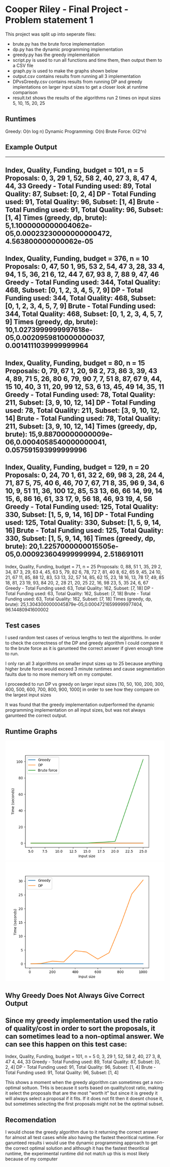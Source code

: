 # Cooper Riley - Final Project - Problem statement 1


This project was split up into seperate files:

- brute.py has the brute force implementation 
- dp.py has the dynamic programming implementation
- greedy.py has the greedy implementation 
- script.py is used to run all functions and time them, then output them to a CSV file
- graph.py is used to make the graphs shown below
- output.csv contains results from running all 3 implementation 
- DPvsGreedy.csv contains results from running DP and greedy implentations on larger input sizes to get a closer look at runtime comparison
- result.txt shows the results of the algorithms run 2 times on input sizes 5, 10, 15, 20, 25



## Runtimes

Greedy: O(n log n)
Dynamic Programming: O(n)
Brute Force: O(2^n)

## Example Output
  -----------------------
  Index, Quality, Funding, budget = 101, n = 5
  Proposals:
  0, 3, 29
  1, 52, 58
  2, 40, 27
  3, 8, 47
  4, 44, 33
  Greedy - Total Funding used: 89, Total Quality: 87, Subset: [0, 2, 4]
  DP - Total Funding used: 91, Total Quality: 96, Subset: [1, 4]
  Brute - Total Funding used: 91, Total Quality: 96, Subset: [1, 4]
  Times (greedy, dp, brute):
  5,1.1000000000004062e-05,0.00023230000000000472, 4.563800000000062e-05
  -----------------------
  Index, Quality, Funding, budget = 376, n = 10
  Proposals:
  0, 47, 50
  1, 95, 53
  2, 54, 47
  3, 28, 33
  4, 94, 1
  5, 36, 21
  6, 12, 44
  7, 67, 93
  8, 7, 88
  9, 47, 46
  Greedy - Total Funding used: 344, Total Quality: 468, Subset: [0, 1, 2, 3, 4, 5, 7, 9]
  DP - Total Funding used: 344, Total Quality: 468, Subset: [0, 1, 2, 3, 4, 5, 7, 9]
  Brute - Total Funding used: 344, Total Quality: 468, Subset: [0, 1, 2, 3, 4, 5, 7, 9]
  Times (greedy, dp, brute):
  10,1.0273999999997618e-05,0.0020959810000000037, 0.0014111039999999964
  -----------------------
  Index, Quality, Funding, budget = 80, n = 15
  Proposals:
  0, 79, 67
  1, 20, 98
  2, 73, 86
  3, 39, 43
  4, 89, 71
  5, 26, 80
  6, 79, 90
  7, 7, 51
  8, 87, 67
  9, 44, 15
  10, 40, 3
  11, 20, 99
  12, 53, 6
  13, 45, 49
  14, 35, 11
  Greedy - Total Funding used: 78, Total Quality: 211, Subset: [3, 9, 10, 12, 14]
  DP - Total Funding used: 78, Total Quality: 211, Subset: [3, 9, 10, 12, 14]
  Brute - Total Funding used: 78, Total Quality: 211, Subset: [3, 9, 10, 12, 14]
  Times (greedy, dp, brute):
  15,9.88700000000009e-06,0.0004058540000000041, 0.057591593999999996
  -----------------------
  Index, Quality, Funding, budget = 129, n = 20
  Proposals:
  0, 24, 70
  1, 61, 32
  2, 69, 98
  3, 28, 24
  4, 71, 87
  5, 75, 40
  6, 46, 70
  7, 67, 71
  8, 35, 96
  9, 34, 6
  10, 9, 51
  11, 36, 100
  12, 85, 53
  13, 66, 66
  14, 99, 14
  15, 6, 86
  16, 61, 33
  17, 9, 56
  18, 46, 93
  19, 4, 56
  Greedy - Total Funding used: 125, Total Quality: 330, Subset: [1, 5, 9, 14, 16]
  DP - Total Funding used: 125, Total Quality: 330, Subset: [1, 5, 9, 14, 16]
  Brute - Total Funding used: 125, Total Quality: 330, Subset: [1, 5, 9, 14, 16]
  Times (greedy, dp, brute):
  20,1.2257000000015505e-05,0.000923604999999994, 2.518691011
  -----------------------
  Index, Quality, Funding, budget = 71, n = 25
  Proposals:
  0, 88, 51
  1, 35, 29
  2, 34, 87
  3, 29, 63
  4, 45, 63
  5, 79, 82
  6, 78, 72
  7, 81, 40
  8, 62, 65
  9, 45, 24
  10, 21, 67
  11, 85, 88
  12, 83, 53
  13, 32, 57
  14, 85, 62
  15, 23, 18
  16, 13, 78
  17, 49, 85
  18, 81, 23
  19, 93, 84
  20, 2, 28
  21, 20, 25
  22, 16, 98
  23, 5, 35
  24, 6, 67
  Greedy - Total Funding used: 63, Total Quality: 162, Subset: [7, 18]
  DP - Total Funding used: 63, Total Quality: 162, Subset: [7, 18]
  Brute - Total Funding used: 63, Total Quality: 162, Subset: [7, 18]
  Times (greedy, dp, brute):
  25,1.3043000000045879e-05,0.00047216599999977404, 96.14480941600002

## Test cases
I used random test cases of verious lengths to test the algorithms. In order to check the correctness of the DP and greedy algorithm I could compare it to the brute force as it is garunteed the correct answer if given enough time to run. 

I only ran all 3 algorithms on smaller imput sizes up to 25 because anything higher brute force would exceed 3 minute runtimes and cause segmentation faults due to no more memory left on my computer. 

I proceeded to run DP vs greedy on larger input sizes [10, 50, 100, 200, 300, 400, 500, 600, 700, 800, 900, 1000] in order to see how they compare on the largest input sizes

It was found that the greedy implementation outperformed the dynamic programming implementation on all input sizes, but was not always garunteed the correct output.

## Runtime Graphs
![All three agorithms](performance.png)
![DPvsGreedy](DPvsGreedy.png)



## Why Greedy Does Not Always Give Correct Output
Since my greedy implementation used the ratio of quality/cost in order to sort the proposals, it can sometimes lead to a non-optimal answer. We can see this happen on this test case:
-----------------------
Index, Quality, Funding, budget = 101, n = 5
0, 3, 29
1, 52, 58
2, 40, 27
3, 8, 47
4, 44, 33
Greedy - Total Funding used: 89, Total Quality: 87, Subset: [0, 2, 4]
DP - Total Funding used: 91, Total Quality: 96, Subset: [1, 4]
Brute - Total Funding used: 91, Total Quality: 96, Subset: [1, 4]

This shows a moment when the greedy algorithm can sometimes get a non-optimal soltuon. THis is because it sorts based on quality/cost ratio, making it select the proposals that are the most "worth it" but since it is greedy it will always select a proposal if it fits. If it does not fit then it doesnt chose it, but sometimes selecting the first proposals might not be the optimal subset.


## Recomendation
I would chose the greedy algorithm due to it returning the correct answer for almost all test cases while also having the fastest theoritical runtime. For garunteed results i would use the dynamic programming approach to get the correct optimal solution and although it has the fastest theoritical runtime, the experimental runtime did not match up this is most likely because of my computer




